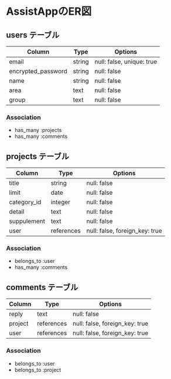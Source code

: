 # AssistAppのER図

## users テーブル

| Column             | Type   | Options                   |
| ------------------ | ------ | ------------------------- |
| email              | string | null: false, unique: true |
| encrypted_password | string | null: false               |
| name               | string | null: false               |
| area               | text   | null: false               |
| group              | text   | null: false               |


### Association

- has_many :projects
- has_many :comments

## projects テーブル

| Column       | Type       | Options                        |
| ------------ | ---------- | ------------------------------ |
| title        | string     | null: false                    |
| limit        | date       | null: false                    |
| category_id  | integer    | null: false                    |
| detail       | text       | null: false                    |
| suppulement  | text       | null: false                    |
| user         | references | null: false, foreign_key: true |
 

### Association

- belongs_to :user
- has_many :comments

## comments テーブル

| Column       | Type       | Options                        |
| ------------ | ---------- | ------------------------------ |
| reply        | text       | null: false                    |
| project      | references | null: false, foreign_key: true |
| user         | references | null: false, foreign_key: true |

### Association

- belongs_to :user
- belongs_to :project